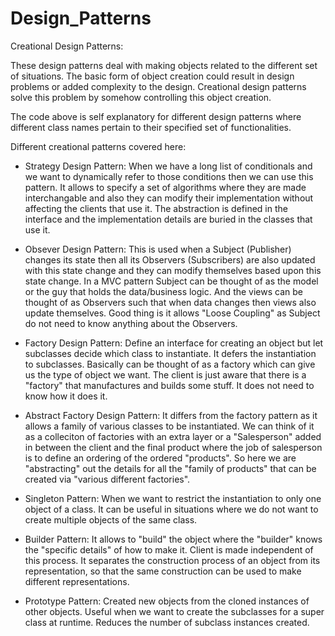 # Design_Patterns
Creational Design Patterns:

These design patterns deal with making objects related to the different set of situations. The basic form of object creation could result in design problems or added complexity to the design. Creational design patterns solve this problem by somehow controlling this object creation.

The code above is self explanatory for different design patterns where different class names pertain to their specified set of functionalities.

Different creational patterns covered here:

- Strategy Design Pattern: When we have a long list of conditionals and we want to dynamically refer to those conditions then we can use this pattern. It allows to specify a set of algorithms where they are made interchangable and also they can modify their implementation without affecting the clients that use it. The abstraction is defined in the interface and the implementation details are buried in the classes that use it.

- Obsever Design Pattern: This is used when a Subject (Publisher) changes its state then all its Observers (Subscribers) are also updated with this state change and they can modify themselves based upon this state change. In a MVC pattern Subject can be thought of as the model or the guy that holds the data/business logic. And the views can be thought of as Observers such that when data changes then views also update themselves. Good thing is it allows "Loose Coupling" as Subject do not need to know anything about the Observers.

- Factory Design Pattern: Define an interface for creating an object but let subclasses decide which class to instantiate. It defers the instantiation to subclasses. Basically can be thought of as a factory which can give us the type of object we want. The client is just aware that there is a "factory" that manufactures and builds some stuff. It does not need to know how it does it.

- Abstract Factory Design Pattern: It differs from the factory pattern as it allows a family of various classes to be instantiated. We can think of it as a colleciton of factories with an extra layer or a "Salesperson" added in between the client and the final product where the job of salesperson is to define an ordering of the ordered "products". So here we are "abstracting" out the details for all the "family of products" that can be created via "various different factories".

- Singleton Pattern: When we want to restrict the instantiation to only one object of a class. It can be useful in situations where we do not want to create multiple objects of the same class. 

- Builder Pattern: It allows to "build" the object where the "builder" knows the "specific details" of how to make it. Client is made independent of this process. It separates the construction process of an object from its representation, so that the same construction can be used to make different representations.

- Prototype Pattern: Created new objects from the cloned instances of other objects. Useful when we want to create the subclasses for a super class at runtime. Reduces the number of subclass instances created.
